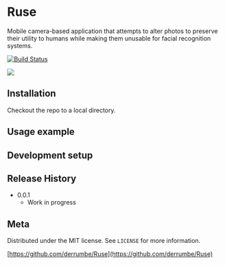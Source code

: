# Ruse
Mobile camera-based application that attempts to alter photos to preserve their utility to humans while making them unusable for facial recognition systems.




[![Build Status][travis-image]][travis-url]




![](header.png)

## Installation

Checkout the repo to a local directory.

## Usage example


## Development setup




## Release History
* 0.0.1
    * Work in progress

## Meta 


Distributed under the MIT license. See ``LICENSE`` for more information.

[https://github.com/derrumbe/Ruse](https://github.com/derrumbe/Ruse)



<!-- Markdown link & img dfn's -->
[travis-image]: https://travis-ci.com/derrumbe/Ruse.svg?branch=master
[travis-url]: https://travis-ci.com/derrumbe/Ruse/
[wiki]: https://github.com/derrumbe/Ruse/wiki
